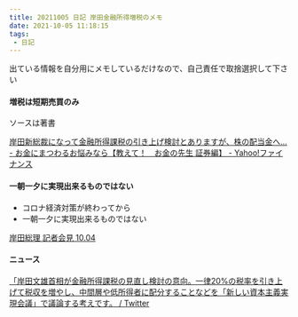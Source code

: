 ```yaml
---
title: 20211005 日記 岸田金融所得増税のメモ
date: 2021-10-05 11:18:15
tags:
 - 日記
---
```


出ている情報を自分用にメモしているだけなので、自己責任で取捨選択して下さい

#### 増税は短期売買のみ

ソースは著書

[岸田新総裁になって金融所得課税の引き上げ検討とありますが、株の配当金へ... - お金にまつわるお悩みなら【教えて！　お金の先生 証券編】 - Yahoo!ファイナンス](https://finance.yahoo.co.jp/brokers-hikaku/experts/questions/q14250227949)

#### 一朝一夕に実現出来るものではない

- コロナ経済対策が終わってから
- 一朝一夕に実現出来るものではない

[岸田総理 記者会見 10.04](https://youtu.be/knSp2EVP-Jw?t=1600)

#### ニュース

[「岸田文雄首相が金融所得課税の見直し検討の意向。一律20%の税率を引き上げて税収を増やし、中間層や低所得者に配分することなどを「新しい資本主義実現会議」で議論する考えです。 / Twitter](https://twitter.com/nikkei/status/1445146577140604932)
